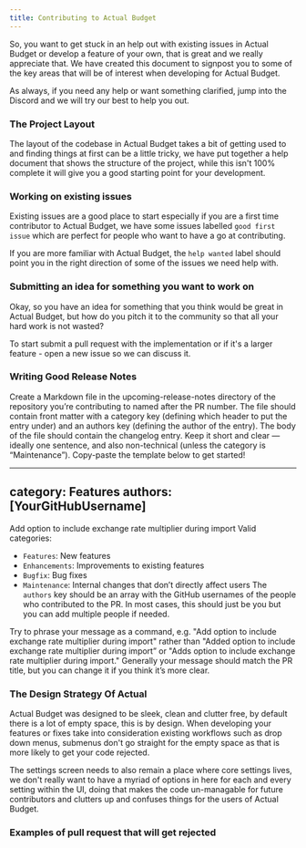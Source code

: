 ```yaml
---
title: Contributing to Actual Budget
---
```


So, you want to get stuck in an help out with existing issues in Actual Budget or develop a feature of your own, that is great and we really appreciate that. 
We have created this document to signpost you to some of the key areas that will be of interest when developing for Actual Budget. 

As always, if you need any help or want something clarified, jump into the Discord and we will try our best to help you out. 

### The Project Layout

The layout of the codebase in Actual Budget takes a bit of getting used to and finding things at first can be a little tricky, we have put together a help document that shows the structure of the project, while this isn't 100% complete it will give you a good starting point for your development. 

### Working on existing issues

Existing issues are a good place to start especially if you are a first time contributor to Actual Budget, we have some issues labelled `good first issue` which are perfect for people who want to have a go at contributing. 

If you are more familiar with Actual Budget, the `help wanted` label should point you in the right direction of some of the issues we need help with. 

### Submitting an idea for something you want to work on

Okay, so you have an idea for something that you think would be great in Actual Budget, but how do you pitch it to the community so that all your hard work is not wasted?

To start submit a pull request with the implementation or if it's a larger feature - open a new issue so we can discuss it.

### Writing Good Release Notes

Create a Markdown file in the upcoming-release-notes directory of the repository you’re contributing to named after the PR number. The file should contain front matter with a category key (defining which header to put the entry under) and an authors key (defining the author of the entry). The body of the file should contain the changelog entry. Keep it short and clear — ideally one sentence, and also non-technical (unless the category is “Maintenance”). Copy-paste the template below to get started!

---
category: Features
authors: [YourGitHubUsername]
---

Add option to include exchange rate multiplier during import
Valid categories:

* `Features`: New features
* `Enhancements`: Improvements to existing features
* `Bugfix`: Bug fixes
* `Maintenance`: Internal changes that don’t directly affect users
The `authors` key should be an array with the GitHub usernames of the people who contributed to the PR. In most cases, this should just be you but you can add multiple people if needed.

Try to phrase your message as a command, e.g. "Add option to include exchange rate multiplier during import" rather than "Added option to include exchange rate multiplier during import” or "Adds option to include exchange rate multiplier during import." Generally your message should match the PR title, but you can change it if you think it’s more clear.


### The Design Strategy Of Actual

Actual Budget was designed to be sleek, clean and clutter free, by default there is a lot of empty space, this is by design. When developing your features or fixes take into consideration existing workflows such as drop down menus, submenus don't go straight for the empty space as that is more likely to get your code rejected. 

The settings screen needs to also remain a place where core settings lives, we don't really want to have a myriad of options in here for each and every setting within the UI, doing that makes the code un-managable for future contributors and clutters up and confuses things for the users of Actual Budget. 

### Examples of pull request that will get rejected 
